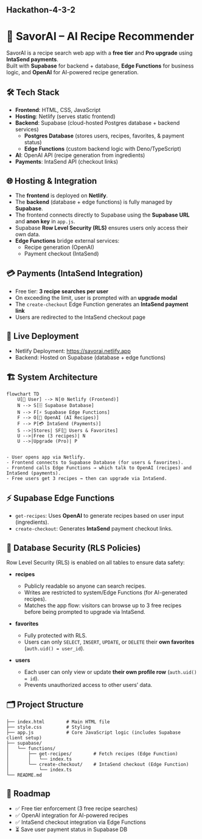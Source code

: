 ## Hackathon-4-3-2

# 🍳 SavorAI – AI Recipe Recommender
SavorAI is a recipe search web app with a **free tier** and **Pro upgrade** using **IntaSend payments**.  
Built with **Supabase** for backend + database, **Edge Functions** for business logic, and **OpenAI** for AI-powered recipe generation.  


## 🛠️ Tech Stack
- **Frontend**: HTML, CSS, JavaScript  
- **Hosting**: Netlify (serves static frontend)  
- **Backend**: Supabase  (cloud-hosted Postgres database + backend services)
  - **Postgres Database** (stores users, recipes, favorites, & payment status)  
  - **Edge Functions** (custom backend logic with Deno/TypeScript)  
- **AI**: OpenAI API (recipe generation from ingredients)  
- **Payments**: IntaSend API (checkout links)  


## 🌐 Hosting & Integration
- The **frontend** is deployed on **Netlify**.  
- The **backend** (database + edge functions) is fully managed by **Supabase**.  
- The frontend connects directly to Supabase using the **Supabase URL** and **anon key** in `app.js`.  
- Supabase **Row Level Security (RLS)** ensures users only access their own data.  
- **Edge Functions** bridge external services:  
  - Recipe generation (OpenAI)  
  - Payment checkout (IntaSend)  



## 💳 Payments (IntaSend Integration)
- Free tier: **3 recipe searches per user**  
- On exceeding the limit, user is prompted with an **upgrade modal**  
- The `create-checkout` Edge Function generates an **IntaSend payment link**  
- Users are redirected to the IntaSend checkout page  


## 🚀 Live Deployment
- Netlify Deployment: https://savorai.netlify.app
- Backend: Hosted on Supabase (database + edge functions)  


## 🏗️ System Architecture

```mermaid
flowchart TD
    U[👤 User] --> N[🌐 Netlify (Frontend)]
    N --> S[🗄️ Supabase Database]
    N --> F[⚡ Supabase Edge Functions]
    F --> O[🤖 OpenAI (AI Recipes)]
    F --> P[💳 IntaSend (Payments)]
    S -->|Stores| SF[📂 Users & Favorites]
    U -->|Free (3 recipes)| N
    U -->|Upgrade (Pro)| P


- User opens app via Netlify.  
- Frontend connects to Supabase Database (for users & favorites).  
- Frontend calls Edge Functions → which talk to OpenAI (recipes) and IntaSend (payments).  
- Free users get 3 recipes → then can upgrade via IntaSend.    
```


## ⚡ Supabase Edge Functions
- `get-recipes`: Uses **OpenAI** to generate recipes based on user input (ingredients).  
- `create-checkout`: Generates **IntaSend** payment checkout links.  


## 🔐 Database Security (RLS Policies)
Row Level Security (RLS) is enabled on all tables to ensure data safety:
- **recipes**  
  - Publicly readable so anyone can search recipes. 
  - Writes are restricted to system/Edge Functions (for AI-generated recipes).  
  - Matches the app flow: visitors can browse up to 3 free recipes before being prompted to upgrade via IntaSend.  

- **favorites**  
  - Fully protected with RLS.  
  - Users can only `SELECT`, `INSERT`, `UPDATE`, or `DELETE` their **own favorites** (`auth.uid() = user_id`).  

- **users**  
  - Each user can only view or update **their own profile row** (`auth.uid() = id`).  
  - Prevents unauthorized access to other users’ data.  

## 🗂️ Project Structure

```
├── index.html        # Main HTML file
├── style.css         # Styling
├── app.js            # Core JavaScript logic (includes Supabase client setup)
├── supabase/
│   └── functions/
│       ├── get-recipes/        # Fetch recipes (Edge Function)
│       │   └── index.ts
│       └── create-checkout/    # IntaSend checkout (Edge Function)
│           └── index.ts
└── README.md
```

## 📌 Roadmap
- ✅ Free tier enforcement (3 free recipe searches)  
- ✅ OpenAI integration for AI-powered recipes  
- ✅ IntaSend checkout integration via Edge Functions  
- ⏳ Save user payment status in Supabase DB  
